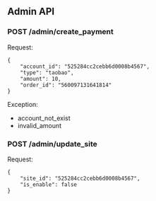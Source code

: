 ## Admin API

### POST /admin/create_payment

Request:

    {
        "account_id": "525284cc2cebb6d0008b4567",
        "type": "taobao",
        "amount": 10,
        "order_id": "560097131641814"
    }

Exception:

* account_not_exist
* invalid_amount

### POST /admin/update_site

Request:

    {
        "site_id": "525284cc2cebb6d0008b4567",
        "is_enable": false
    }
